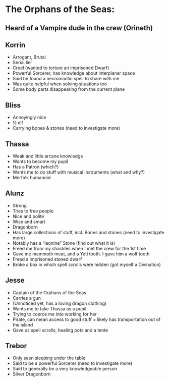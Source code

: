 # The Orphans of the Seas:

  ## Heard of a Vampire dude in the crew (Orineth)

## Korrin
- Arrogant, Brutal
- Serial lier
- Cruel (wanted to torture an imprisoned Dwarf)
- Powerful Sorcerer, has knowledge about interplanar space
- Said he found a necromantic spell to share with me
- Was quite helpful when solving situations too
- Some body parts disappearing from the current plane

## Bliss
- Annoyingly nice
- ½ elf
- Carrying bones & stones (need to investigate more)

## Thassa
- Weak and little arcane knowledge     
- Wants to become my pupil
- Has a Patron (which?)
- Wants me to do stuff with musical instruments (what and why?)
- Merfolk humanoid

## Alunz
- Strong
-  Tries to free people 
- Nice and polite 
- Wise and smart
- Dragonborn
- Has large collections of stuff, incl. Bones and stones (need to investigate more)
- Notably has a “leonine” Stone (find out what it is)
- Freed me from my shackles when I met the crew for the 1st time
- Gave me mammoth meat, and a Yeti tooth. I gave him a wolf tooth
- Freed a imprisoned stoned dwarf
- Broke a box in which spell scrolls were hidden (got myself a Divination)
    
## Jesse
- Captain of the Orphans of the Seas
- Carries a gun
- (Unnoticed yet, has a loving dragon clothing)
- Wants me to take Thassa as a pupil 
- Trying to coerce me into working for her
- Pirate, can mean access to good stuff + likely has transportation out of the island 
- Gave us spell scrolls, healing pots and a tente

## Trebor
- Only seen sleeping under the table
- Said to be a powerful Sorcerer (need to investigate more)
- Said to generally be a very knowledgeable person 
- Silver Dragonborn